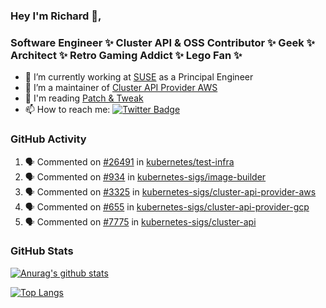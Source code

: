 ### Hey I'm Richard 👋, 

<h3 align="left">Software Engineer ✨ Cluster API & OSS Contributor ✨ Geek ✨ Architect ✨ Retro Gaming Addict ✨ Lego Fan ✨</h3>

- 🔭 I’m currently working at [SUSE](https://www.suse.com/) as a Principal Engineer
- 👯 I’m a maintainer of [Cluster API Provider AWS](https://github.com/kubernetes-sigs/cluster-api-provider-aws)
- 💬 I'm reading [Patch & Tweak](https://bjooks.com/products/patch-tweak-exploring-modular-synthesis)
- 📫 How to reach me: [![Twitter Badge](https://img.shields.io/badge/-@fruit_case-00acee?style=flat&logo=Twitter&logoColor=white)](https://twitter.com/intent/follow?screen_name=fruit_case "Follow on Twitter")

### GitHub Activity 

<!--START_SECTION:activity-->
1. 🗣 Commented on [#26491](https://github.com/kubernetes/test-infra/issues/26491) in [kubernetes/test-infra](https://github.com/kubernetes/test-infra)
2. 🗣 Commented on [#934](https://github.com/kubernetes-sigs/image-builder/issues/934) in [kubernetes-sigs/image-builder](https://github.com/kubernetes-sigs/image-builder)
3. 🗣 Commented on [#3325](https://github.com/kubernetes-sigs/cluster-api-provider-aws/issues/3325) in [kubernetes-sigs/cluster-api-provider-aws](https://github.com/kubernetes-sigs/cluster-api-provider-aws)
4. 🗣 Commented on [#655](https://github.com/kubernetes-sigs/cluster-api-provider-gcp/issues/655) in [kubernetes-sigs/cluster-api-provider-gcp](https://github.com/kubernetes-sigs/cluster-api-provider-gcp)
5. 🗣 Commented on [#7775](https://github.com/kubernetes-sigs/cluster-api/issues/7775) in [kubernetes-sigs/cluster-api](https://github.com/kubernetes-sigs/cluster-api)
<!--END_SECTION:activity-->

### GitHub Stats

[![Anurag's github stats](https://github-readme-stats.vercel.app/api?username=richardcase&count_private=true&show_icons=true)](https://github.com/anuraghazra/github-readme-stats)

[![Top Langs](https://github-readme-stats.vercel.app/api/top-langs/?username=richardcase&hide=html&layout=compact)](https://github.com/anuraghazra/github-readme-stats)
